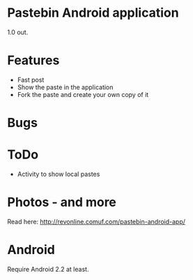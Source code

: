 # Pastebin Android application

1.0 out. 

# Features
* Fast post
* Show the paste in the application
* Fork the paste and create your own copy of it

# Bugs

# ToDo
* Activity to show local pastes

# Photos - and more

Read here: http://revonline.comuf.com/pastebin-android-app/

# Android

Require Android 2.2 at least.
